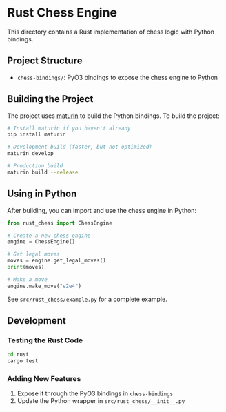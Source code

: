# Rust Chess Engine

This directory contains a Rust implementation of chess logic with Python bindings.

## Project Structure

- `chess-bindings/`: PyO3 bindings to expose the chess engine to Python

## Building the Project

The project uses [maturin](https://github.com/PyO3/maturin) to build the Python bindings. To build the project:

```bash
# Install maturin if you haven't already
pip install maturin

# Development build (faster, but not optimized)
maturin develop

# Production build
maturin build --release
```

## Using in Python

After building, you can import and use the chess engine in Python:

```python
from rust_chess import ChessEngine

# Create a new chess engine
engine = ChessEngine()

# Get legal moves
moves = engine.get_legal_moves()
print(moves)

# Make a move
engine.make_move("e2e4")
```

See `src/rust_chess/example.py` for a complete example.

## Development

### Testing the Rust Code

```bash
cd rust
cargo test
```

### Adding New Features

1. Expose it through the PyO3 bindings in `chess-bindings`
2. Update the Python wrapper in `src/rust_chess/__init__.py` 